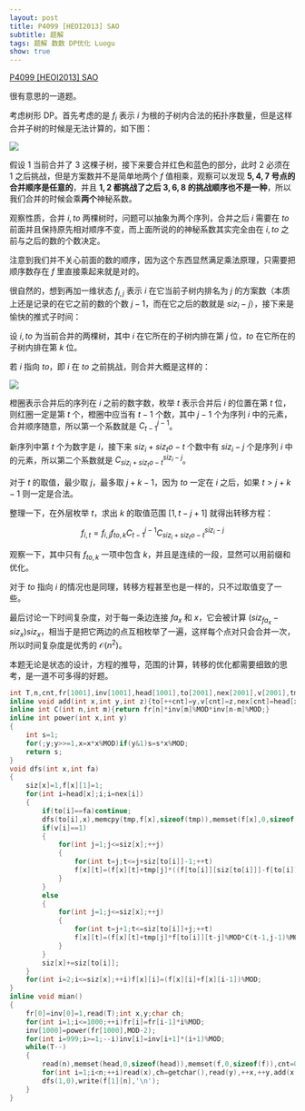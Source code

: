 ```yaml
---
layout: post
title: P4099 [HEOI2013] SAO
subtitle: 题解
tags: 题解 数数 DP优化 Luogu
show: true
---
```


[P4099 [HEOI2013] SAO](https://www.luogu.com.cn/problem/P4099)

很有意思的一道题。

考虑树形 DP。首先考虑的是 $f_i$ 表示 $i$ 为根的子树内合法的拓扑序数量，但是这样合并子树的时候是无法计算的，如下图：

![](https://s2.loli.net/2023/10/12/ZG2S9OmMrEg8o6D.png)

假设 $1$ 当前合并了 $3$ 这棵子树，接下来要合并红色和蓝色的部分，此时 $2$ 必须在 $1$ 之后挑战，但是方案数并不是简单地两个 $f$ 值相乘，观察可以发现 **$5,4,7$ 号点的合并顺序是任意的**，并且 **$1,2$ 都挑战了之后 $3,6,8$ 的挑战顺序也不是一种**，所以我们合并的时候会乘**两个**神秘系数。

观察性质，合并 $i,to$ 两棵树时，问题可以抽象为两个序列，合并之后 $i$ 需要在 $to$ 前面并且保持原先相对顺序不变，而上面所说的的神秘系数其实完全由在 $i,to$ 之前与之后的数的个数决定。

注意到我们并不关心前面的数的顺序，因为这个东西显然满足乘法原理，只需要把顺序数存在 $f$ 里直接乘起来就是对的。

很自然的，想到再加一维状态 $f_{i,j}$ 表示 $i$ 在它当前子树内排名为 $j$ 的方案数（本质上还是记录的在它之前的数的个数 $j-1$，而在它之后的数就是 $siz_i-j$），接下来是愉快的推式子时间：

设 $i,to$ 为当前合并的两棵树，其中 $i$ 在它所在的子树内排在第 $j$ 位，$to$ 在它所在的子树内排在第 $k$ 位。

若 $i$ 指向 $to$，即 $i$ 在 $to$ 之前挑战，则合并大概是这样的：

![](https://s2.loli.net/2023/10/12/cNI2U9wRqgtDnGX.png)

橙圈表示合并后的序列在 $i$ 之前的数字数，枚举 $t$ 表示合并后 $i$ 的位置在第 $t$ 位，则红圈一定是第 $t$ 个，橙圈中应当有 $t-1$ 个数，其中 $j-1$ 个为序列 $i$ 中的元素，合并顺序随意，所以第一个系数就是 $C_{t-1}^{j-1}$。

新序列中第 $t$ 个为数字是 $i$，接下来 $siz_i+siz_to-t$ 个数中有 $siz_i-j$ 个是序列 $i$ 中的元素，所以第二个系数就是 $C_{siz_i+siz_to-t}^{siz_i-j}$。

对于 $t$ 的取值，最少取 $j$，最多取 $j+k-1$，因为 $to$ 一定在 $i$ 之后，如果 $t>j+k-1$ 则一定是合法。

整理一下，在外层枚举 $t$，求出 $k$ 的取值范围 $[1,t-j+1]$ 就得出转移方程：

$$f_{i,t}=f_{i,j}f_{to,k}C_{t-1}^{j-1}C_{siz_i+siz_to-t}^{siz_i-j}$$

观察一下，其中只有 $f_{to,k}$ 一项中包含 $k$，并且是连续的一段，显然可以用前缀和优化。

对于 $to$ 指向 $i$ 的情况也是同理，转移方程甚至也是一样的，只不过取值变了一些。

最后讨论一下时间复杂度，对于每一条边连接 $fa_x$ 和 $x$，它会被计算 $(siz_{fa_x}-siz_x)siz_x$，相当于是把它两边的点互相枚举了一遍，这样每个点对只会合并一次，所以时间复杂度是优秀的 $\mathcal O(n^2)$。

本题无论是状态的设计，方程的推导，范围的计算，转移的优化都需要细致的思考，是一道不可多得的好题。

```cpp
int T,n,cnt,fr[1001],inv[1001],head[1001],to[2001],nex[2001],v[2001],tmp[1001],f[1001][1001],siz[1001];
inline void add(int x,int y,int z){to[++cnt]=y,v[cnt]=z,nex[cnt]=head[x],head[x]=cnt;}
inline int C(int n,int m){return fr[n]*inv[m]%MOD*inv[n-m]%MOD;}
inline int power(int x,int y)
{
	int s=1;
	for(;y;y>>=1,x=x*x%MOD)if(y&1)s=s*x%MOD;
	return s;
}
void dfs(int x,int fa)
{
	siz[x]=1,f[x][1]=1;
	for(int i=head[x];i;i=nex[i])
	{
		if(to[i]==fa)continue;
		dfs(to[i],x),memcpy(tmp,f[x],sizeof(tmp)),memset(f[x],0,sizeof(f[x]));
		if(v[i]==1)
		{
			for(int j=1;j<=siz[x];++j)
			{
				for(int t=j;t<=j+siz[to[i]]-1;++t)
				f[x][t]=(f[x][t]+tmp[j]*((f[to[i]][siz[to[i]]]-f[to[i]][t-j])%MOD+MOD)%MOD*C(t-1,j-1)%MOD*C(siz[x]+siz[to[i]]-t,siz[x]-j))%MOD;
			}
		}
		else
		{
			for(int j=1;j<=siz[x];++j)
			{
				for(int t=j+1;t<=siz[to[i]]+j;++t)
				f[x][t]=(f[x][t]+tmp[j]*f[to[i]][t-j]%MOD*C(t-1,j-1)%MOD*C(siz[x]+siz[to[i]]-t,siz[x]-j))%MOD;
			}
		}
		siz[x]+=siz[to[i]];
	}
	for(int i=2;i<=siz[x];++i)f[x][i]=(f[x][i]+f[x][i-1])%MOD;
}
inline void mian()
{
	fr[0]=inv[0]=1,read(T);int x,y;char ch;
	for(int i=1;i<=1000;++i)fr[i]=fr[i-1]*i%MOD;
	inv[1000]=power(fr[1000],MOD-2);
	for(int i=999;i>=1;--i)inv[i]=inv[i+1]*(i+1)%MOD;
	while(T--)
	{
		read(n),memset(head,0,sizeof(head)),memset(f,0,sizeof(f)),cnt=0;
		for(int i=1;i<n;++i)read(x),ch=getchar(),read(y),++x,++y,add(x,y,ch=='<'),add(y,x,ch=='>');
		dfs(1,0),write(f[1][n],'\n');
	}
}
```